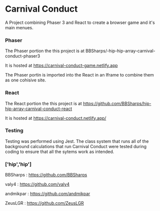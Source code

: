 # Carnival Conduct

A Project combining Phaser 3 and React to create a browser game and it's main menues.

### Phaser
The Phaser portion the this project is at BBSharps/-hip-hip-array-carnival-conduct-phaser3


It is hosted at https://carnival-conduct-game.netlify.app

The Phaser portin is imported into the React in an Iframe to combine them as one cohisive site.


### React
The React portion the this project is at https://github.com/BBSharps/hip-hip-array-carnival-conduct-react

It is hosted at https://carnival-conduct.netlify.app/


### Testing 
Testing was performed using Jest. The class system that runs all of the background calculations that run Carnival Conduct were tested during coding to ensure that all the sytems work as intended.

### ['hip','hip']
BBSharps           : https://github.com/BBSharps

valy4              : https://github.com/valy4 

andmikpar          : https://github.com/andmikpar 

ZeusLGR            : https://github.com/ZeusLGR 
